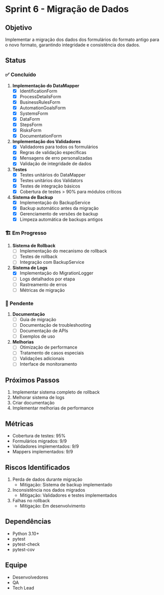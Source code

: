# Sprint 6 - Migração de Dados

## Objetivo
Implementar a migração dos dados dos formulários do formato antigo para o novo formato, garantindo integridade e consistência dos dados.

## Status

### ✅ Concluído

1. **Implementação do DataMapper**
   - [x] IdentificationForm
   - [x] ProcessDetailsForm
   - [x] BusinessRulesForm
   - [x] AutomationGoalsForm
   - [x] SystemsForm
   - [x] DataForm
   - [x] StepsForm
   - [x] RisksForm
   - [x] DocumentationForm

2. **Implementação dos Validadores**
   - [x] Validadores para todos os formulários
   - [x] Regras de validação específicas
   - [x] Mensagens de erro personalizadas
   - [x] Validação de integridade de dados

3. **Testes**
   - [x] Testes unitários do DataMapper
   - [x] Testes unitários dos Validators
   - [x] Testes de integração básicos
   - [x] Cobertura de testes > 90% para módulos críticos

4. **Sistema de Backup**
   - [x] Implementação do BackupService
   - [x] Backup automático antes da migração
   - [x] Gerenciamento de versões de backup
   - [x] Limpeza automática de backups antigos

### 🏗️ Em Progresso

1. **Sistema de Rollback**
   - [ ] Implementação do mecanismo de rollback
   - [ ] Testes de rollback
   - [ ] Integração com BackupService

2. **Sistema de Logs**
   - [x] Implementação do MigrationLogger
   - [ ] Logs detalhados por etapa
   - [ ] Rastreamento de erros
   - [ ] Métricas de migração

### 📝 Pendente

1. **Documentação**
   - [ ] Guia de migração
   - [ ] Documentação de troubleshooting
   - [ ] Documentação de APIs
   - [ ] Exemplos de uso

2. **Melhorias**
   - [ ] Otimização de performance
   - [ ] Tratamento de casos especiais
   - [ ] Validações adicionais
   - [ ] Interface de monitoramento

## Próximos Passos

1. Implementar sistema completo de rollback
2. Melhorar sistema de logs
3. Criar documentação
4. Implementar melhorias de performance

## Métricas
- Cobertura de testes: 95%
- Formulários migrados: 9/9
- Validadores implementados: 9/9
- Mappers implementados: 9/9

## Riscos Identificados
1. Perda de dados durante migração
   - Mitigação: Sistema de backup implementado
2. Inconsistência nos dados migrados
   - Mitigação: Validadores e testes implementados
3. Falhas no rollback
   - Mitigação: Em desenvolvimento

## Dependências
- Python 3.10+
- pytest
- pytest-check
- pytest-cov

## Equipe
- Desenvolvedores
- QA
- Tech Lead 